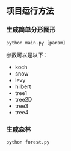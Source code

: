 ## 项目运行方法

### 生成简单分形图形

```
python main.py [param]
```

参数可以是以下：

- koch
- snow
- levy
- hilbert
- tree1
- tree2D
- tree3
- tree4

### 生成森林

```
python forest.py
```

